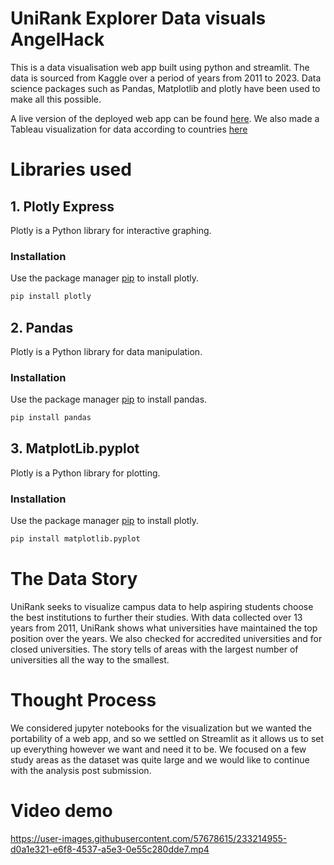 # UniRank Explorer Data visuals AngelHack

This is a data visualisation web app built using python and streamlit.
The data is sourced from Kaggle over a period of years from 2011 to 2023.
Data science packages such as Pandas, Matplotlib and plotly have been used to make all this possible.

A live version of the deployed web app can be found [here](https://charlo-tech-data-visuals-angelhack-main-l2kag3.streamlit.app/).
We also made a Tableau visualization for data according to countries [here]()

# Libraries used

## 1. Plotly Express

Plotly is a Python library for interactive graphing.

### Installation

Use the package manager [pip](https://pip.pypa.io/en/stable/) to install plotly.

```bash
pip install plotly
```
## 2. Pandas

Plotly is a Python library for data manipulation.

### Installation

Use the package manager [pip](https://pip.pypa.io/en/stable/) to install pandas.

```bash
pip install pandas
```

## 3. MatplotLib.pyplot

Plotly is a Python library for plotting.

### Installation

Use the package manager [pip](https://pip.pypa.io/en/stable/) to install plotly.

```bash
pip install matplotlib.pyplot
```
# The Data Story
UniRank seeks to visualize campus data to help aspiring students choose the best institutions to further their studies. With data 
collected over 13 years from 2011, UniRank shows what universities have maintained the top position over the years. We also checked for
accredited universities and for closed universities. The story tells of areas with the largest number of universities all the way to the smallest.

# Thought Process
We considered jupyter notebooks for the visualization but we wanted the portability of a web app, and so we settled on Streamlit as it allows us to set up everything however we want and need it to be. We focused on a few study areas as the dataset was quite large and we would like to continue with the analysis post submission.

# Video demo


https://user-images.githubusercontent.com/57678615/233214955-d0a1e321-e6f8-4537-a5e3-0e55c280dde7.mp4

